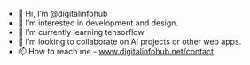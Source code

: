 - 👋 Hi, I’m @digitalinfohub
- 👀 I’m interested in development and design.
- 🌱 I’m currently learning tensorflow
- 💞️ I’m looking to collaborate on AI projects or other web apps.
- 📫 How to reach me - www.digitalinfohub.net/contact
